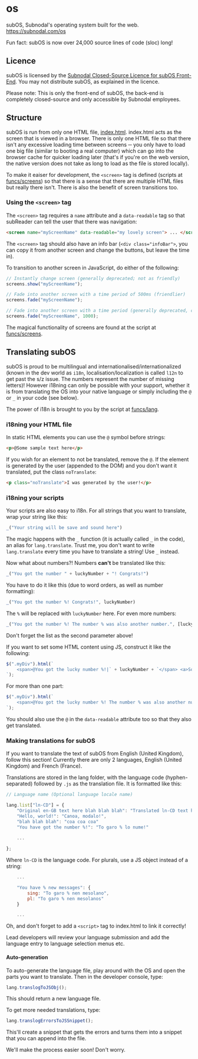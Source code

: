 # os
subOS, Subnodal's operating system built for the web. https://subnodal.com/os

Fun fact: subOS is now over 24,000 source lines of code (sloc) long!

## Licence
subOS is licensed by the [Subnodal Closed-Source Licence for subOS Front-End](LICENCE.md).
You may not distribute subOS, as explained in the licence.

Please note: This is only the front-end of subOS, the back-end is completely
closed-source and only accessible by Subnodal employees.

## Structure
subOS is run from only one HTML file, [index.html](https://github.com/Subnodal/os/blob/master/index.html).
index.html acts as the screen that is viewed in a browser. There is only one
HTML file so that there isn't any excessive loading time between screens ─
you only have to load one big file (similar to booting a real computer) which
can go into the browser cache for quicker loading later (that's if you're on
the web version, the native version does not take as long to load as the file
is stored locally).

To make it eaiser for development, the `<screen>` tag is defined (scripts at
[funcs/screens](https://github.com/Subnodal/os/tree/master/funcs/screens)) so
that there is a sense that there are multiple HTML files but really there
isn't. There is also the benefit of screen transitions too.

### Using the `<screen>` tag
The `<screen>` tag requires a `name` attribute and a `data-readable` tag so
that subReader can tell the user that there was navigation:

```html
<screen name="myScreenName" data-readable="my lovely screen"> ... </screen>
```

The `<screen>` tag should also have an info bar (`<div class="infoBar">`, you
can copy it from another screen and change the buttons, but leave the time in).

To transition to another screen in JavaScript, do either of the following:

```js
// Instantly change screen (generally deprecated; not as friendly)
screens.show("myScreenName");

// Fade into another screen with a time period of 500ms (friendlier)
screens.fade("myScreenName");

// Fade into another screen with a time period (generally deprecated, can be slow)
screens.fade("myScreenName", 1000);
```

The magical functionality of screens are found at the script at [funcs/screens](https://github.com/Subnodal/os/tree/master/funcs/screens).

## Translating subOS
subOS is proud to be multilingual and internationalised/internationalized
(known in the dev world as `i18n`, localisation/localization is called `l12n`
to get past the s/z issue. The numbers represent the number of missing
letters)! However i18ning can only be possible with your support, whether it is
from translating the OS into your native language or simply including the `@`
or `_` in your code (see below).

The power of i18n is brought to you by the script at [funcs/lang](https://github.com/Subnodal/os/tree/master/funcs/lang).

### i18ning your HTML file
In static HTML elements you can use the `@` symbol before strings:

```html
<p>@Some sample text here</p>
```

If you wish for an element to not be translated, remove the `@`. If the element
is generated by the user (appended to the DOM) and you don't want it
translated, put the class `noTranslate`:

```html
<p class="noTranslate">I was generated by the user!</p>
```

### i18ning your scripts
Your scripts are also easy to i18n. For all strings that you want to translate,
wrap your string like this:

```js
_("Your string will be save and sound here")
```

The magic happens with the `_` function (it is actually called `_` in the
code), an alias for `lang.translate`. Trust me, you don't want to write
`lang.translate` every time you have to translate a string! Use `_` instead.

Now what about numbers?! Numbers **can't** be translated like this:

```js
_("You got the number " + luckyNumber + "! Congrats!")
```

You have to do it like this (due to word orders, as well as number formatting):

```js
_("You got the number %! Congrats!", luckyNumber)
```

The `%` will be replaced with `luckyNumber` here. For even more numbers:

```js
_("You got the number %! The number % was also another number.", [luckyNumber, otherNumber])
```

Don't forget the list as the second parameter above!

If you want to set some HTML content using JS, construct it like the following:

```js
$(".myDiv").html(`
    <span>@You got the lucky number %!|` + luckyNumber + `</span> <a>Something else</a>
`);
```

For more than one part:

```js
$(".myDiv").html(`
    <span>@You got the lucky number %! The number % was also another number.|` + luckyNumber + `,` + otherNumber + `</span> <a>Something else entirely</a>
`);
```

You should also use the `@` in the `data-readable` attribute too so that they
also get translated.

### Making translations for subOS
If you want to translate the text of subOS from English (United Kingdom),
follow this section! Currently there are only 2 languages, English (United
Kingdom) and French (France).

Translations are stored in the lang folder, with the language code
(hyphen-separated) followed by `.js` as the translation file. It is formatted
like this:

```js
// Language name (Optional language locale name)

lang.list["ln-CD"] = {
    "Original en-GB text here blah blah blah": "Translated ln-CD text here blah blah blah",
    "Hello, world!": "Canoa, modalo!",
    "blah blah blah": "coa coa coa"
    "You have got the number %!": "To garo % lo nume!"
    
    ...

};
```

Where `ln-CD` is the language code. For plurals, use a JS object instead of a
string:

```js
    ...

    "You have % new messages": {
        sing: "To garo % nen mesolano",
        pl: "To garo % nen mesolanos"
    }

    ...
```

Oh, and don't forget to add a `<script>` tag to index.html to link it correctly!

Lead developers will review your language submission and add the language entry
to language selection menus etc.

#### Auto-generation
To auto-generate the language file, play around with the OS and open the parts
you want to translate. Then in the developer console, type:

```js
lang.translogToJSObj();
```

This should return a new language file.

To get more needed translations, type:

```js
lang.translogErrorsToJSSnippet();
```

This'll create a snippet that gets the errors and turns them into a snippet
that you can append into the file.

We'll make the process easier soon! Don't worry.
